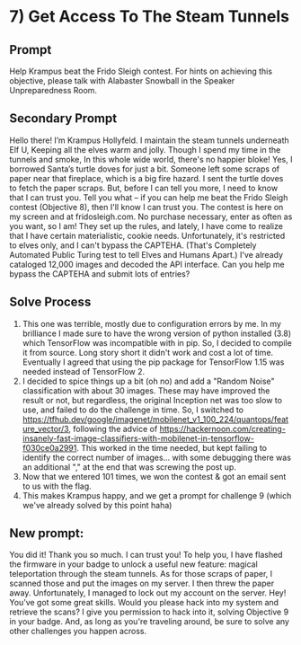 # 7) Get Access To The Steam Tunnels
## Prompt
Help Krampus beat the Frido Sleigh contest. For hints on achieving this objective, please talk with Alabaster Snowball in the Speaker Unpreparedness Room.
## Secondary Prompt
Hello there! I’m Krampus Hollyfeld.
I maintain the steam tunnels underneath Elf U,
Keeping all the elves warm and jolly.
Though I spend my time in the tunnels and smoke,
In this whole wide world, there's no happier bloke!
Yes, I borrowed Santa’s turtle doves for just a bit.
Someone left some scraps of paper near that fireplace, which is a big fire hazard.
I sent the turtle doves to fetch the paper scraps.
But, before I can tell you more, I need to know that I can trust you.
Tell you what – if you can help me beat the Frido Sleigh contest (Objective 8), then I'll know I can trust you.
The contest is here on my screen and at fridosleigh.com.
No purchase necessary, enter as often as you want, so I am!
They set up the rules, and lately, I have come to realize that I have certain materialistic, cookie needs.
Unfortunately, it's restricted to elves only, and I can't bypass the CAPTEHA.
(That's Completely Automated Public Turing test to tell Elves and Humans Apart.)
I've already cataloged 12,000 images and decoded the API interface.
Can you help me bypass the CAPTEHA and submit lots of entries?
## Solve Process
1. This one was terrible, mostly due to configuration errors by me. In my brilliance I made sure to have the wrong version of python installed (3.8) which TensorFlow was incompatible with in pip. So, I decided to compile it from source. Long story short it didn't work and cost a lot of time. Eventually I agreed that using the pip package for TensorFlow 1.15 was needed instead of TensorFlow 2.
1. I decided to spice things up a bit (oh no) and add a "Random Noise" classification with about 30 images. These may have improved the result or not, but regardless, the original Inception net was too slow to use, and failed to do the challenge in time. So, I switched to https://tfhub.dev/google/imagenet/mobilenet_v1_100_224/quantops/feature_vector/3, following the advice of https://hackernoon.com/creating-insanely-fast-image-classifiers-with-mobilenet-in-tensorflow-f030ce0a2991. This worked in the time needed, but kept failing to identify the correct number of images... with some debugging there was an additional "," at the end that was screwing the post up.
1. Now that we entered 101 times, we won the contest & got an email sent to us with the flag.
1. This makes Krampus happy, and we get a prompt for challenge 9 (which we've already solved by this point haha)

## New prompt:
You did it! Thank you so much. I can trust you!
To help you, I have flashed the firmware in your badge to unlock a useful new feature: magical teleportation through the steam tunnels.
As for those scraps of paper, I scanned those and put the images on my server.
I then threw the paper away.
Unfortunately, I managed to lock out my account on the server.
Hey! You’ve got some great skills. Would you please hack into my system and retrieve the scans?
I give you permission to hack into it, solving Objective 9 in your badge.
And, as long as you're traveling around, be sure to solve any other challenges you happen across.